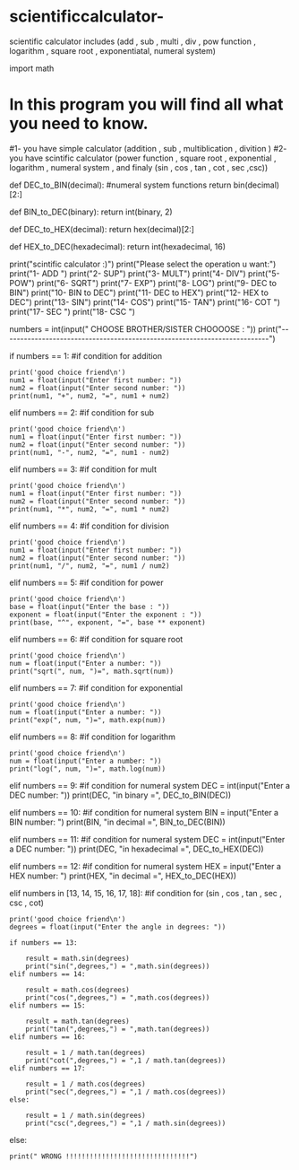# scientificcalculator-
scientific calculator includes (add , sub , multi , div , pow function , logarithm , square root , exponentiatal, numeral system)



import math

# In this program you will find all what you need to know.
#1- you have simple calculator (addition , sub , multiblication , divition )
#2- you have scintific calculator (power function , square root , exponential , logarithm , numeral system , and finaly (sin , cos , tan , cot , sec ,csc))

def DEC_to_BIN(decimal): #numeral system functions
    return bin(decimal)[2:]

def BIN_to_DEC(binary):
    return int(binary, 2)

def DEC_to_HEX(decimal):
    return hex(decimal)[2:]

def HEX_to_DEC(hexadecimal):
    return int(hexadecimal, 16)

print("scintific calculator :)")
print("Please select the operation u want:")
print("1- ADD ")
print("2- SUP")
print("3- MULT")
print("4- DIV")
print("5- POW")
print("6- SQRT")
print("7- EXP")
print("8- LOG")
print("9- DEC to BIN")
print("10- BIN to DEC")
print("11- DEC to HEX")
print("12- HEX to DEC")
print("13- SIN")
print("14- COS")
print("15- TAN")
print("16- COT ")
print("17- SEC ")
print("18- CSC ")

numbers = int(input(" CHOOSE BROTHER/SISTER CHOOOOSE : "))
print("--------------------------------------------------------------------------")

if numbers == 1: #if condition for addition
    
    print('good choice friend\n')
    num1 = float(input("Enter first number: "))
    num2 = float(input("Enter second number: "))
    print(num1, "+", num2, "=", num1 + num2)

elif numbers == 2: #if condition for sub
    
    print('good choice friend\n')
    num1 = float(input("Enter first number: "))
    num2 = float(input("Enter second number: "))
    print(num1, "-", num2, "=", num1 - num2)

elif numbers == 3: #if condition for mult
    
    print('good choice friend\n')
    num1 = float(input("Enter first number: "))
    num2 = float(input("Enter second number: "))
    print(num1, "*", num2, "=", num1 * num2)

elif numbers == 4: #if condition for division
    
    print('good choice friend\n')
    num1 = float(input("Enter first number: "))
    num2 = float(input("Enter second number: "))
    print(num1, "/", num2, "=", num1 / num2)

elif numbers == 5: #if condition for power
    
    print('good choice friend\n')
    base = float(input("Enter the base : "))
    exponent = float(input("Enter the exponent : "))
    print(base, "^", exponent, "=", base ** exponent)

elif numbers == 6: #if condition for square root
    
    print('good choice friend\n')
    num = float(input("Enter a number: "))
    print("sqrt(", num, ")=", math.sqrt(num))

elif numbers == 7: #if condition for exponential
    
    print('good choice friend\n')
    num = float(input("Enter a number: "))
    print("exp(", num, ")=", math.exp(num))

elif numbers == 8: #if condition for logarithm

    print('good choice friend\n')
    num = float(input("Enter a number: "))
    print("log(", num, ")=", math.log(num))
    
elif numbers == 9: #if condition for numeral system
    DEC = int(input("Enter a DEC number: "))
    print(DEC, "in binary =", DEC_to_BIN(DEC))

elif numbers == 10: #if condition for numeral system
    BIN = input("Enter a BIN number: ")
    print(BIN, "in decimal =", BIN_to_DEC(BIN))

elif numbers == 11: #if condition for numeral system
    DEC = int(input("Enter a DEC number: "))
    print(DEC, "in hexadecimal =", DEC_to_HEX(DEC))

elif numbers == 12: #if condition for numeral system
    HEX = input("Enter a HEX number: ")
    print(HEX, "in decimal =", HEX_to_DEC(HEX))


elif numbers in [13, 14, 15, 16, 17, 18]: #if condition for (sin , cos , tan , sec , csc , cot)

    print('good choice friend\n')
    degrees = float(input("Enter the angle in degrees: "))
    
    if numbers == 13:

        result = math.sin(degrees)
        print("sin(",degrees,") = ",math.sin(degrees))
    elif numbers == 14:

        result = math.cos(degrees)
        print("cos(",degrees,") = ",math.cos(degrees))
    elif numbers == 15:

        result = math.tan(degrees)
        print("tan(",degrees,") = ",math.tan(degrees))
    elif numbers == 16:

        result = 1 / math.tan(degrees)
        print("cot(",degrees,") = ",1 / math.tan(degrees))
    elif numbers == 17:

        result = 1 / math.cos(degrees)
        print("sec(",degrees,") = ",1 / math.cos(degrees))
    else:

        result = 1 / math.sin(degrees)
        print("csc(",degrees,") = ",1 / math.sin(degrees))
else:

    print(" WRONG !!!!!!!!!!!!!!!!!!!!!!!!!!!!!!!")
